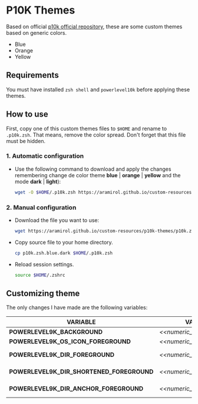 # P10K Themes

Based on official [p10k official repository](https://github.com/romkatv/powerlevel10k), these are some custom themes based on generic colors.

* Blue
* Orange
* Yellow

## Requirements

You must have installed `zsh shell` and `powerlevel10k` before applying these themes.

## How to use

First, copy one of this custom themes files to `$HOME` and rename to `.p10k.zsh`. That means, remove the color spread. Don't forget that this file must be hidden.

### 1. Automatic configuration
* Use the following command to download and apply the changes remembering change de color theme **blue** | **orange** | **yellow** and the mode **dark** | **light**):
  ```sh
  wget -O $HOME/.p10k.zsh https://aramirol.github.io/custom-resources/p10k-themes/p10k.zsh.white.dark -o /dev/null | source $HOME/.zshrc
  ```

### 2. Manual configuration
* Download the file you want to use:
  ```sh
  wget https://aramirol.github.io/custom-resources/p10k-themes/p10k.zsh.blue.dark
  ```
* Copy source file to your home directory.
  ```sh
  cp p10k.zsh.blue.dark $HOME/.p10k.zsh
  ```
* Reload session settings.
  ```sh
  source $HOME/.zshrc
  ```

## Customizing theme

The only changes I have made are the following variables:

|VARIABLE| VALUE | EXAMPLE
| -- | -- | -- |
| **POWERLEVEL9K_BACKGROUND** | *<<numeric_color_code>>*  | 238 (Grey27)
| **POWERLEVEL9K_OS_ICON_FOREGROUND** | *<<numeric_color_code>>*  | 255 (Grey93)
| **POWERLEVEL9K_DIR_FOREGROUND** | *<<numeric_color_code>>* | 31 (DeepSkyBlue3)
| **POWERLEVEL9K_DIR_SHORTENED_FOREGROUND** | *<<numeric_color_code>>* | 103 (LightSlateGrey)
| **POWERLEVEL9K_DIR_ANCHOR_FOREGROUND** | *<<numeric_color_code>>* | 39 (DeepSkyBlue1)

